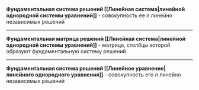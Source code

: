 **Фундаментальная система решений [[Линейная система|линейной однородной системы уравнений]]** - совокупность ее $n$ линейно независимых решений

---

**Фундаментальная матрица решений [[Линейная система|линейной однородной системы уравнений]]** - матрица, столбцы которой образуют фундаментальную систему решений

---

**Фундаментальная система решений [[Линейное уравнение|линейного однородного уравнения]]** - совокупность его $n$ линейно независимых решений
